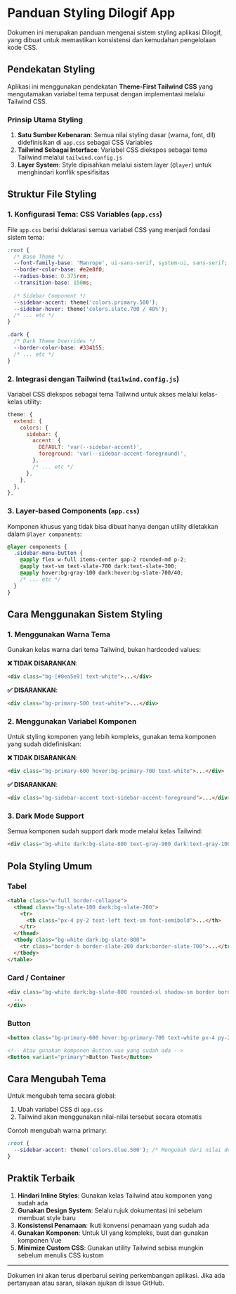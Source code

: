 # Panduan Styling Dilogif App

Dokumen ini merupakan panduan mengenai sistem styling aplikasi Dilogif, yang dibuat untuk memastikan konsistensi dan kemudahan pengelolaan kode CSS.

## Pendekatan Styling

Aplikasi ini menggunakan pendekatan **Theme-First Tailwind CSS** yang mengutamakan variabel tema terpusat dengan implementasi melalui Tailwind CSS.

### Prinsip Utama Styling

1. **Satu Sumber Kebenaran**: Semua nilai styling dasar (warna, font, dll) didefinisikan di `app.css` sebagai CSS Variables
2. **Tailwind Sebagai Interface**: Variabel CSS diekspos sebagai tema Tailwind melalui `tailwind.config.js`
3. **Layer System**: Style dipisahkan melalui sistem layer (`@layer`) untuk menghindari konflik spesifisitas

## Struktur File Styling

### 1. Konfigurasi Tema: CSS Variables (`app.css`)

File `app.css` berisi deklarasi semua variabel CSS yang menjadi fondasi sistem tema:

```css
:root {
  /* Base Theme */
  --font-family-base: 'Manrope', ui-sans-serif, system-ui, sans-serif;
  --border-color-base: #e2e8f0;
  --radius-base: 0.375rem;
  --transition-base: 150ms;
  
  /* Sidebar Component */
  --sidebar-accent: theme('colors.primary.500');
  --sidebar-hover: theme('colors.slate.700 / 40%');
  /* ... etc */
}

.dark {
  /* Dark Theme Overrides */
  --border-color-base: #334155;
  /* ... etc */
}
```

### 2. Integrasi dengan Tailwind (`tailwind.config.js`)

Variabel CSS diekspos sebagai tema Tailwind untuk akses melalui kelas-kelas utility:

```js
theme: {
  extend: {
    colors: {
      sidebar: {
        accent: {
          DEFAULT: 'var(--sidebar-accent)',
          foreground: 'var(--sidebar-accent-foreground)',
        },
        /* ... etc */
      },
    },
  },
},
```

### 3. Layer-based Components (`app.css`)

Komponen khusus yang tidak bisa dibuat hanya dengan utility diletakkan dalam `@layer components`:

```css
@layer components {
  .sidebar-menu-button {
    @apply flex w-full items-center gap-2 rounded-md p-2;
    @apply text-sm text-slate-700 dark:text-slate-300;
    @apply hover:bg-gray-100 dark:hover:bg-slate-700/40;
    /* ... etc */
  }
}
```

## Cara Menggunakan Sistem Styling

### 1. Menggunakan Warna Tema

Gunakan kelas warna dari tema Tailwind, bukan hardcoded values:

**❌ TIDAK DISARANKAN**:
```html
<div class="bg-[#0ea5e9] text-white">...</div>
```

**✅ DISARANKAN**:
```html
<div class="bg-primary-500 text-white">...</div>
```

### 2. Menggunakan Variabel Komponen

Untuk styling komponen yang lebih kompleks, gunakan tema komponen yang sudah didefinisikan:

**❌ TIDAK DISARANKAN**:
```html
<div class="bg-primary-600 hover:bg-primary-700 text-white">...</div>
```

**✅ DISARANKAN**:
```html
<div class="bg-sidebar-accent text-sidebar-accent-foreground">...</div>
```

### 3. Dark Mode Support

Semua komponen sudah support dark mode melalui kelas Tailwind:

```html
<div class="bg-white dark:bg-slate-800 text-gray-900 dark:text-gray-100">...</div>
```

## Pola Styling Umum

### Tabel

```html
<table class="w-full border-collapse">
  <thead class="bg-slate-100 dark:bg-slate-700">
    <tr>
      <th class="px-4 py-2 text-left text-sm font-semibold">...</th>
    </tr>
  </thead>
  <tbody class="bg-white dark:bg-slate-800">
    <tr class="border-b border-slate-200 dark:border-slate-700">...</tr>
  </tbody>
</table>
```

### Card / Container

```html
<div class="bg-white dark:bg-slate-800 rounded-xl shadow-sm border border-slate-200 dark:border-slate-700 p-6">
  ...
</div>
```

### Button

```html
<button class="bg-primary-600 hover:bg-primary-700 text-white px-4 py-2 rounded-md">...</button>

<!-- Atau gunakan komponen Button.vue yang sudah ada -->
<Button variant="primary">Button Text</Button>
```

## Cara Mengubah Tema

Untuk mengubah tema secara global:

1. Ubah variabel CSS di `app.css`
2. Tailwind akan menggunakan nilai-nilai tersebut secara otomatis

Contoh mengubah warna primary:

```css
:root {
  --sidebar-accent: theme('colors.blue.500'); /* Mengubah dari nilai default */
}
```

## Praktik Terbaik

1. **Hindari Inline Styles**: Gunakan kelas Tailwind atau komponen yang sudah ada
2. **Gunakan Design System**: Selalu rujuk dokumentasi ini sebelum membuat style baru
3. **Konsistensi Penamaan**: Ikuti konvensi penamaan yang sudah ada
4. **Gunakan Komponen**: Untuk UI yang kompleks, buat dan gunakan komponen Vue
5. **Minimize Custom CSS**: Gunakan utility Tailwind sebisa mungkin sebelum menulis CSS kustom

---

Dokumen ini akan terus diperbarui seiring perkembangan aplikasi. Jika ada pertanyaan atau saran, silakan ajukan di Issue GitHub. 